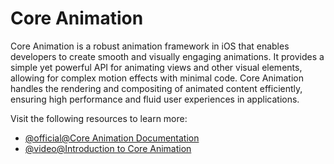 # Core Animation

Core Animation is a robust animation framework in iOS that enables developers to create smooth and visually engaging animations. It provides a simple yet powerful API for animating views and other visual elements, allowing for complex motion effects with minimal code. Core Animation handles the rendering and compositing of animated content efficiently, ensuring high performance and fluid user experiences in applications.

Visit the following resources to learn more:

- [@official@Core Animation Documentation](https://developer.apple.com/documentation/quartzcore)
- [@video@Introduction to Core Animation](https://www.youtube.com/watch?v=93bfh3GK79s)